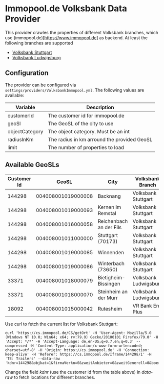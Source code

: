 ﻿# Immopool.de Volksbank Data Provider

This provider crawles the properties of different Volksbank branches, which use (immopool.de)[https://www.immopool.de] as backend. At least the following branches are supported

* [Volksbank Stuttgart](https://www.volksbank-stuttgart.de/immobilien/immobilienangebote/regionale-immobilienangebote.html)
* [Volksbank Ludwigsburg](https://www.volksbank-ludwigsburg.de/immobilien/immobilien-finden/immobilien-finden.html)

## Configuration

The provider can be configured via `settings/providers/VolksbankImmopool.yml`. The following values are available:

| Variable                                  | Description                                    |
|-------------------------------------------|------------------------------------------------|
| customerId                                | The customer id for immopool.de |
| geoSl                                     | The GeoSL of the city to use |
| objectCategory                            | The object category. Must be an int |
| radiusInKm                                | The radius in km arround the provided GeoSL |
| limit                                     | The number of properties to load 	 |

## Available GeoSLs

| Customer Id | GeoSL | City | Volksbank Branch |
|-------------|-------|------|------------------|
| 144298 | 004008001019000008 | Backnang | Volksbank Stuttgart |
| 144298 | 004008001019000093 | Kernen im Remstal | Volksbank Stuttgart |
| 144298 | 004008001016000058 | Reichenbach an der Fils | Volksbank Stuttgart |
| 144298 | 004008001011000000 | Stuttgart (70173) | Volksbank Stuttgart |
| 144298 | 004008001019000085 | Winnenden | Volksbank Stuttgart |
| 144298 | 004008001019000086 | Winterbach (73650) | Volksbank Stuttgart |
| 33371  | 004008001018000079 | Bietigheim-Bissingen | Volksbank Ludwigsburg |
| 33371  | 004008001018000070 | Steinheim an der Murr | Volksbank Ludwigsburg |
| 18092  | 004008001015000042 | Rutesheim | VR Bank Enz Plus |


Use curl to fetch the current list for Volksbank Stuttgart:

```
curl 'https://cs.immopool.de/CS/getOrt' -H 'User-Agent: Mozilla/5.0 (Windows NT 10.0; Win64; x64; rv:79.0) Gecko/20100101 Firefox/79.0' -H 'Accept: */*' -H 'Accept-Language: de,en-US;q=0.7,en;q=0.3' --compressed -H 'Content-Type: application/x-www-form-urlencoded; charset=utf-8' -H 'Origin: https://cs.immopool.de' -H 'Connection: keep-alive' -H 'Referer: https://cs.immopool.de/Iframe/144298/1' -H 'TE: Trailers' --data-raw 'kdnr=144298&objkat=1&firmaVerkn=0&zweitAnbieter=0&zweitGenerell=0&boerseMakler=0&vermarktung=0'
```

Change the field *kdnr* (use the customer id from the table above) in *data-raw* to fetch locations for different branches.